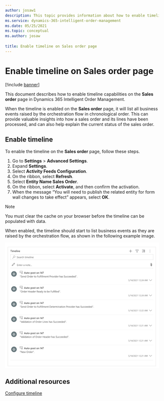 ```yaml
---
author: josaw1
description: This topic provides information about how to enable timeline capabilities in Dynamics 365 Intelligent Order Management.
ms.service: dynamics-365-intelligent-order-management
ms.date: 05/25/2021
ms.topic: conceptual
ms.author: josaw

title: Enable timeline on Sales order page
---
```



# Enable timeline on Sales order page

[!include [banner](includes/banner.md)]


This document describes how to enable timeline capabilities on the **Sales order** page in Dynamics 365 Intelligent Order Management. 

When the timeline is enabled on the **Sales order** page, it will list all business events raised by the orchestration flow in chronological order. This can provide valuable insights into how a sales order and its lines have been processed, and can also help explain the current status of the sales order.

## Enable timeline

To enable the timeline on the **Sales order** page, follow these steps.

1.	Go to **Settings** > **Advanced Settings**. 
2.	Expand **Settings**. 
3.	Select **Activity Feeds Configuration**.
4.	On the ribbon, select **Refresh**. 
5.	Select **Entity Name Sales Order**. 
6.	On the ribbon, select **Activate**, and then confirm the activation.
7.	When the message “You will need to publish the related entity for form wall changes to take effect” appears, select **OK**.

> [!NOTE]
> You must clear the cache on your browser before the timeline can be populated with data.

When enabled, the timeline should start to list business events as they are raised by the orchestration flow, as shown in the following example image. 

![Timeline of business events.](media/timeline.png)

## Additional resources

[Configure timeline](/dynamics365/customer-service/customer-service-hub-user-guide-timeline-admin.md)
